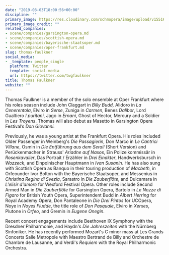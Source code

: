 ```yaml
---
date: "2019-03-03T18:00:56+00:00"
discipline: ""
primary_image: https://res.cloudinary.com/schmopera/image/upload/v1551635816/media/2019/03/ThomasFaulkner.jpg
primary_image_credit: ""
related_companies:
- scene/companies/garsington-opera.md
- scene/companies/scottish-opera.md
- scene/companies/bayerische-staatsoper.md
- scene/companies/oper-frankfurt.md
slug: thomas-faulkner
social_media:
- _template: people_single
  platform: Twitter
  template: social-media
  url: https://twitter.com/twgfaulkner
title: Thomas Faulkner
website: ""
---
```

Thomas Faulkner is a member of the solo ensemble at Oper Frankfurt where his roles season include John Claggart in _Billy Budd,_ Alidoro in _La Cenerentola_, Elviro in _Serse_, Zuniga in _Carmen_, Benes _Dalibor_, Lord Gualtiero _I puritani_, Jago in _Ernani_, Ghost of Hector, Mercury and a Soldier in _Les Troyens_. Thomas will also debut as Masetto in Garsington Opera Festival’s _Don Giovanni._

Previously, he was a young artist at the Frankfurt Opera. His roles included Older Passenger in Weinberg's _Die Passagierin_, Don Marco in _Le Cantrici Villane_, Osmin in _Die Entführung aus dem Serail_ (Short Version) and Perückenmacher in Strauss' _Ariadne auf Naxos_, Ein Polizeikommissär in _Rosenkavalier_, Das Portrait / Erzähler in _Drei Einakter_, Handwerksbursch in _Wozzeck_, and Einpolnischer Hauptmann in _Ivan Susanin_. He has also sung with Scottish Opera as Banquo in their touring production of _Macbeth_, in Orfeounder Ivor Bolton with the Bayerische Staatsoper, and Messenius in _Christina Regina di Svezia_, Sarastro in _Die Zauberflöte_, and Dulcamara in _L'elisir d'amore_ for Wexford Festival Opera. Other roles include Second Armed Man in _Die Zauberflöte_ for Garsington Opera, Bartolo in _Le Nozze di Figaro_ for British Youth Opera, Superintendent Budd in _Albert Herring_ for Royal Academy Opera, Don Pantaleone in _Die Drei Pintos_ for UCOpera, Noye in _Noyes Fludde_, the title role of _Don Pasquale_, Elviro in _Xerxes_, Plutone in _Orfeo_, and Gremin in _Eugene Onegin_.

Recent concert engagements include Beethoven IX Symphony with the Dresdner Philharmonie, and Haydn's _Die Jahreszeiten_ with the Nürnberg Sinfoniker. He has recently performed Mozart's C minor mass at Les Grands Concerts Salle Metropole with Maestro Bertrand de Billy and Orchestre de Chambre de Lausanne, and Verdi's _Requiem_ with the Royal Philharmonic Orchestra.